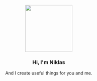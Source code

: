 <div align="center" >
    

<p align="center">
    <a href="https://crazycloudcraft.de/">
    <img src="https://avatars.githubusercontent.com/u/95505222?v=4" width="150">
</a>
<h3 align="center">
Hi, I'm Niklas
</h3>
<p align="center">
    <a>And I create useful things for you and me.</a>
</p>
<!--
<img src="https://github-readme-stats.vercel.app/api?username=crazycloudcraft&show_icons=true&count_private=true&theme=transparent" />
<img src="https://github-readme-stats.vercel.app/api/top-langs/?username=crazycloudcraft&layout=donut&theme=transparent" />
-->
</div>

<!--
Code formattings:

Little Text in the center:

<p align="center">
  <a>The text</a>
</p>

Titles in different size (center)

<h3 align="center">
Hi, i'm a Title
</h3>

Pictures with link

<p align="center">
    <a href="https://my.link/">
    <img src="https://pic.ture/pic.png" />
</a>

Pictures without link

<p align="center">
    <img src="https://pic.ture/pic.png" />
</p>

Put everything in the center

<div align="center">
</div>

Pictures with width

<p align="center">
    <img src="https://pic.ture/pic.png" width="150">
</p>


-->
